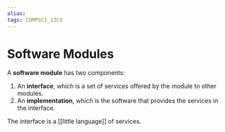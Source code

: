 ```yaml
---
alias:
tags: COMPSCI_1JC3
---
```

# Software Modules
A **software module** has two components:
1. An **interface**, which is a set of services offered by the module to other modules.
2. An **implementation**, which is the software that provides the services in the interface.

The interface is a [[little language]] of services.